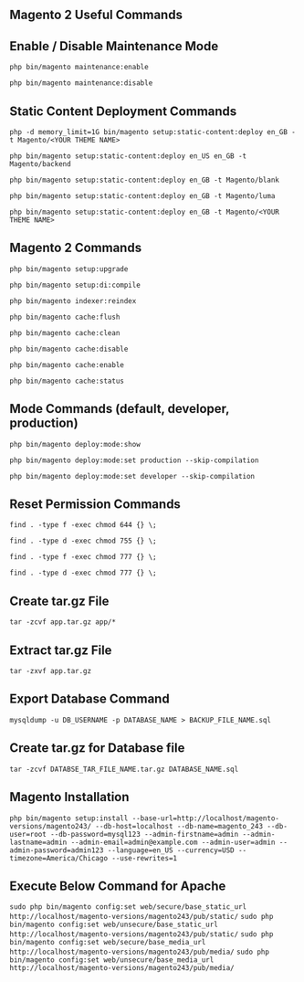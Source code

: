 ## Magento 2 Useful Commands

## Enable / Disable Maintenance Mode
`php bin/magento maintenance:enable`

`php bin/magento maintenance:disable`

## Static Content Deployment Commands
`php -d memory_limit=1G bin/magento setup:static-content:deploy en_GB -t Magento/<YOUR THEME NAME>`

`php bin/magento setup:static-content:deploy en_US en_GB -t Magento/backend`

`php bin/magento setup:static-content:deploy en_GB -t Magento/blank`

`php bin/magento setup:static-content:deploy en_GB -t Magento/luma`

`php bin/magento setup:static-content:deploy en_GB -t Magento/<YOUR THEME NAME>`

## Magento 2 Commands
`php bin/magento setup:upgrade`

`php bin/magento setup:di:compile`

`php bin/magento indexer:reindex`

`php bin/magento cache:flush`

`php bin/magento cache:clean`

`php bin/magento cache:disable`

`php bin/magento cache:enable`

`php bin/magento cache:status`

## Mode Commands (default, developer, production)
`php bin/magento deploy:mode:show`

`php bin/magento deploy:mode:set production --skip-compilation`

`php bin/magento deploy:mode:set developer --skip-compilation`

## Reset Permission Commands
`find . -type f -exec chmod 644 {} \;`

`find . -type d -exec chmod 755 {} \;`

`find . -type f -exec chmod 777 {} \;`

`find . -type d -exec chmod 777 {} \;`

## Create tar.gz File
`tar -zcvf app.tar.gz app/*`

## Extract tar.gz File
`tar -zxvf app.tar.gz`

## Export Database Command
`mysqldump -u DB_USERNAME -p DATABASE_NAME > BACKUP_FILE_NAME.sql`

## Create tar.gz for Database file
`tar -zcvf DATABSE_TAR_FILE_NAME.tar.gz DATABASE_NAME.sql`

## Magento Installation
`php bin/magento setup:install --base-url=http://localhost/magento-versions/magento243/ --db-host=localhost --db-name=magento_243 --db-user=root --db-password=mysql123 --admin-firstname=admin --admin-lastname=admin --admin-email=admin@example.com --admin-user=admin --admin-password=admin123 --language=en_US --currency=USD --timezone=America/Chicago --use-rewrites=1 `

## Execute Below Command for Apache
`sudo php bin/magento config:set web/secure/base_static_url http://localhost/magento-versions/magento243/pub/static/`
`sudo php bin/magento config:set web/unsecure/base_static_url http://localhost/magento-versions/magento243/pub/static/`
`sudo php bin/magento config:set web/secure/base_media_url http://localhost/magento-versions/magento243/pub/media/`
`sudo php bin/magento config:set web/unsecure/base_media_url http://localhost/magento-versions/magento243/pub/media/`